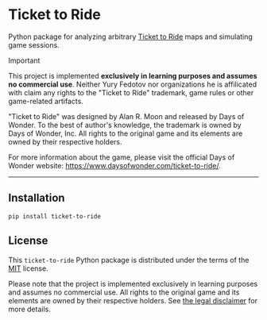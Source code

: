 # Ticket to Ride

Python package for analyzing arbitrary [Ticket to Ride](https://www.daysofwonder.com/ticket-to-ride/) maps and simulating game sessions.

> [!IMPORTANT]
> This project is implemented **exclusively in learning purposes and assumes no commercial use**.
> Neither Yury Fedotov nor organizations he is affilicated with claim any rights to the "Ticket to Ride" trademark,
> game rules or other game-related artifacts.
>
> "Ticket to Ride" was designed by Alan R. Moon and released by Days of Wonder. To the best of author's knowledge,
> the trademark is owned by Days of Wonder, Inc.
> All rights to the original game and its elements are owned by their respective holders.
>
> For more information about the game, please visit the official Days of Wonder website: https://www.daysofwonder.com/ticket-to-ride/.

-----

## Installation

```console
pip install ticket-to-ride
```

## License

This `ticket-to-ride` Python package is distributed under the terms of the [MIT](https://spdx.org/licenses/MIT.html) license.

Please note that the project is implemented exclusively in learning purposes and assumes no commercial use.
All rights to the original game and its elements are owned by their respective holders.
See [the legal disclaimer](#ticket-to-ride) for more details.